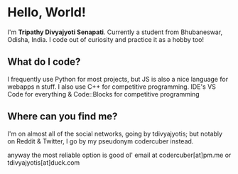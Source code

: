
# Hello, World! 

I'm **Tripathy Divyajyoti Senapati**.
Currently a student from Bhubaneswar, Odisha, India. 
I code out of curiosity and practice it as a hobby too!

## What do I code?
I frequently use Python for most projects, but JS is also a nice language for webapps n stuff.
I also use C++ for competitive programming.
IDE's VS Code for everything & Code::Blocks for competitive programming

## Where can you find me?
I'm on almost all of the social networks, going by tdivyajyotis;
but notably on Reddit & Twitter, I go by my pseudonym codercuber instead.

anyway the most reliable option is good ol' email at codercuber[at]pm.me or tdivyajyotis[at]duck.com
